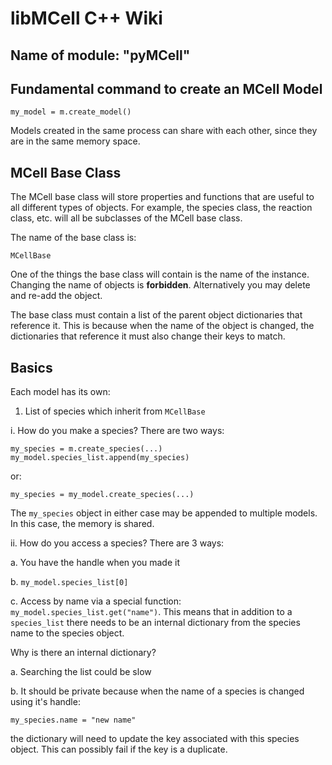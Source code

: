 # libMCell C++ Wiki

## Name of module: "pyMCell"

## Fundamental command to create an MCell Model

```
my_model = m.create_model()
```

Models created in the same process can share with each other, since they are in the same memory space.

## MCell Base Class

The MCell base class will store properties and functions that are useful to all different types of objects. For example, the species class, the reaction class, etc. will all be subclasses of the MCell base class.

The name of the base class is:
```
MCellBase
```

One of the things the base class will contain is the name of the instance. Changing the name of objects is **forbidden**. Alternatively you may delete and re-add the object.

The base class must contain a list of the parent object dictionaries that reference it. This is because when the name of the object is changed, the dictionaries that reference it must also change their keys to match.

## Basics

Each model has its own:

1. List of species which inherit from `MCellBase`

 i. How do you make a species? There are two ways:
 ```
 my_species = m.create_species(...)
 my_model.species_list.append(my_species)
 ```
 or:
 ```
 my_species = my_model.create_species(...)
 ```

 The `my_species` object in either case may be appended to multiple models. In this case, the memory is shared.

 ii. How do you access a species? There are 3 ways:
 
  a. You have the handle when you made it
  
  b. `my_model.species_list[0]`
  
  c. Access by name via a special function: `my_model.species_list.get("name")`. This means that in addition to a `species_list` there needs to be an internal dictionary from the species name to the species object.

  Why is there an internal dictionary?
  
   a. Searching the list could be slow
  
   b. It should be private because when the name of a species is changed using it's handle:
   ```
   my_species.name = "new name"
   ```
   the dictionary will need to update the key associated with this species object. This can possibly fail if the key is a duplicate.


